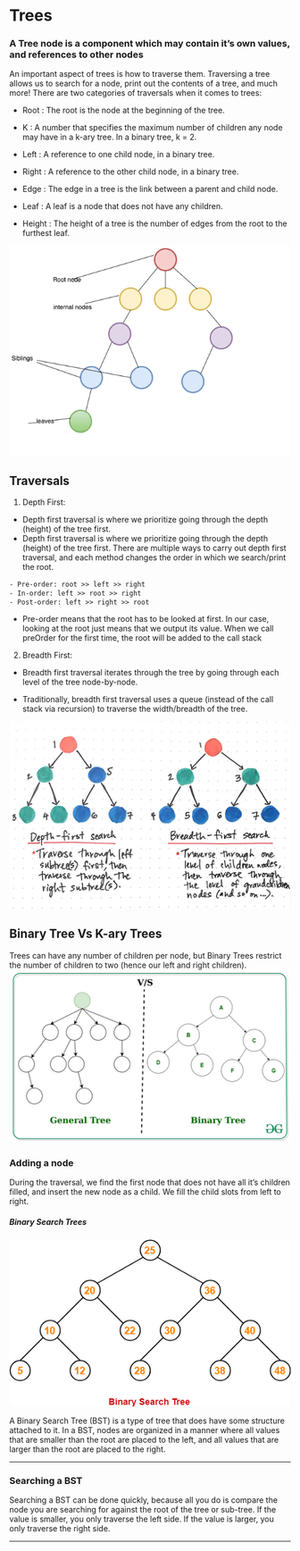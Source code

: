 # Trees
 
 ### A Tree node is a component which may contain it’s own values, and references to other nodes

An important aspect of trees is how to traverse them. Traversing a tree allows us to search for a node, print out the contents of a tree, and much more! There are two categories of traversals when it comes to trees:


* Root : The root is the node at the beginning of the tree.

* K : A number that specifies the maximum number of children any node may have in a k-ary tree. In a binary tree, k = 2.

* Left : A reference to one child node, in a binary tree.

* Right : A reference to the other child node, in a binary tree.
* Edge : The edge in a tree is the link between a parent and child node.

* Leaf : A leaf is a node that does not have any children.

* Height : The height of a tree is the number of edges from the root to the furthest leaf.

![tree](./pic/15-4.png)

## Traversals
1. Depth First: 
* Depth first traversal is where we prioritize going through the depth (height) of the tree first.
* Depth first traversal is where we prioritize going through the depth (height) of the tree first. There are multiple ways to carry out depth first traversal, and each method changes the order in which we search/print the root.

```
- Pre-order: root >> left >> right
- In-order: left >> root >> right
- Post-order: left >> right >> root
``` 
* Pre-order means that the root has to be looked at first. In our case, looking at the root just means that we output its value. When we call preOrder for the first time, the root will be added to the call stack

2. Breadth First: 
* Breadth first traversal iterates through the tree by going through each level of the tree node-by-node.
 
* Traditionally, breadth first traversal uses a queue (instead of the call stack via recursion) to traverse the width/breadth of the tree.

![vs](./pic/15-3.jpeg)
 

## Binary Tree Vs K-ary Trees
Trees can have any number of children per node, but Binary Trees restrict the number of children to two (hence our left and right children).
![k-ary](./pic/15-2.png)

 

### Adding a node
During the traversal, we find the first node that does not have all it’s children filled, and insert the new node as a child. We fill the child slots from left to right.

##### Binary Search Trees

![binary](./pic/151.png)

A Binary Search Tree (BST) is a type of tree that does have some structure attached to it. In a BST, nodes are organized in a manner where all values that are smaller than the root are placed to the left, and all values that are larger than the root are placed to the right.
***
### Searching a BST

Searching a BST can be done quickly, because all you do is compare the node you are searching for against the root of the tree or sub-tree. If the value is smaller, you only traverse the left side. If the value is larger, you only traverse the right side.

***